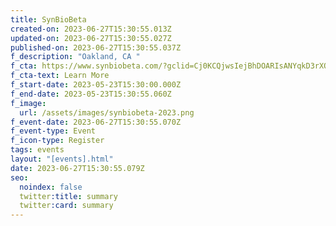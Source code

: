 ```yaml
---
title: SynBioBeta
created-on: 2023-06-27T15:30:55.013Z
updated-on: 2023-06-27T15:30:55.027Z
published-on: 2023-06-27T15:30:55.037Z
f_description: "Oakland, CA "
f_cta: https://www.synbiobeta.com/?gclid=Cj0KCQjwsIejBhDOARIsANYqkD3rXO4MsIuZKZoLXt3Zyg51dOyWhYIx618pDpuz9cwqyIeBv8qXPwAaAg4gEALw_wcB
f_cta-text: Learn More
f_start-date: 2023-05-23T15:30:00.000Z
f_end-date: 2023-05-23T15:30:55.060Z
f_image:
  url: /assets/images/synbiobeta-2023.png
f_event-date: 2023-06-27T15:30:55.070Z
f_event-type: Event
f_icon-type: Register
tags: events
layout: "[events].html"
date: 2023-06-27T15:30:55.079Z
seo:
  noindex: false
  twitter:title: summary
  twitter:card: summary
---
```

